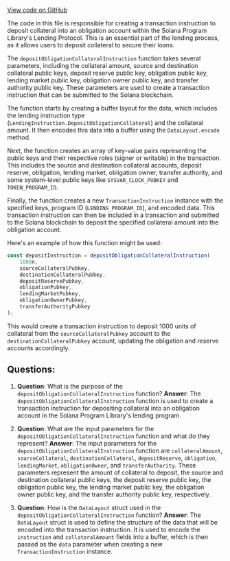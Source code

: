 [View code on GitHub](https://github.com/solana-labs/solana-program-library/token-lending/js/src/instructions/depositObligationCollateral.ts)

The code in this file is responsible for creating a transaction instruction to deposit collateral into an obligation account within the Solana Program Library's Lending Protocol. This is an essential part of the lending process, as it allows users to deposit collateral to secure their loans.

The `depositObligationCollateralInstruction` function takes several parameters, including the collateral amount, source and destination collateral public keys, deposit reserve public key, obligation public key, lending market public key, obligation owner public key, and transfer authority public key. These parameters are used to create a transaction instruction that can be submitted to the Solana blockchain.

The function starts by creating a buffer layout for the data, which includes the lending instruction type (`LendingInstruction.DepositObligationCollateral`) and the collateral amount. It then encodes this data into a buffer using the `DataLayout.encode` method.

Next, the function creates an array of key-value pairs representing the public keys and their respective roles (signer or writable) in the transaction. This includes the source and destination collateral accounts, deposit reserve, obligation, lending market, obligation owner, transfer authority, and some system-level public keys like `SYSVAR_CLOCK_PUBKEY` and `TOKEN_PROGRAM_ID`.

Finally, the function creates a new `TransactionInstruction` instance with the specified keys, program ID (`LENDING_PROGRAM_ID`), and encoded data. This transaction instruction can then be included in a transaction and submitted to the Solana blockchain to deposit the specified collateral amount into the obligation account.

Here's an example of how this function might be used:

```javascript
const depositInstruction = depositObligationCollateralInstruction(
    1000n,
    sourceCollateralPubkey,
    destinationCollateralPubkey,
    depositReservePubkey,
    obligationPubkey,
    lendingMarketPubkey,
    obligationOwnerPubkey,
    transferAuthorityPubkey
);
```

This would create a transaction instruction to deposit 1000 units of collateral from the `sourceCollateralPubkey` account to the `destinationCollateralPubkey` account, updating the obligation and reserve accounts accordingly.
## Questions: 
 1. **Question**: What is the purpose of the `depositObligationCollateralInstruction` function?
   **Answer**: The `depositObligationCollateralInstruction` function is used to create a transaction instruction for depositing collateral into an obligation account in the Solana Program Library's lending program.

2. **Question**: What are the input parameters for the `depositObligationCollateralInstruction` function and what do they represent?
   **Answer**: The input parameters for the `depositObligationCollateralInstruction` function are `collateralAmount`, `sourceCollateral`, `destinationCollateral`, `depositReserve`, `obligation`, `lendingMarket`, `obligationOwner`, and `transferAuthority`. These parameters represent the amount of collateral to deposit, the source and destination collateral public keys, the deposit reserve public key, the obligation public key, the lending market public key, the obligation owner public key, and the transfer authority public key, respectively.

3. **Question**: How is the `DataLayout` struct used in the `depositObligationCollateralInstruction` function?
   **Answer**: The `DataLayout` struct is used to define the structure of the data that will be encoded into the transaction instruction. It is used to encode the `instruction` and `collateralAmount` fields into a buffer, which is then passed as the `data` parameter when creating a new `TransactionInstruction` instance.